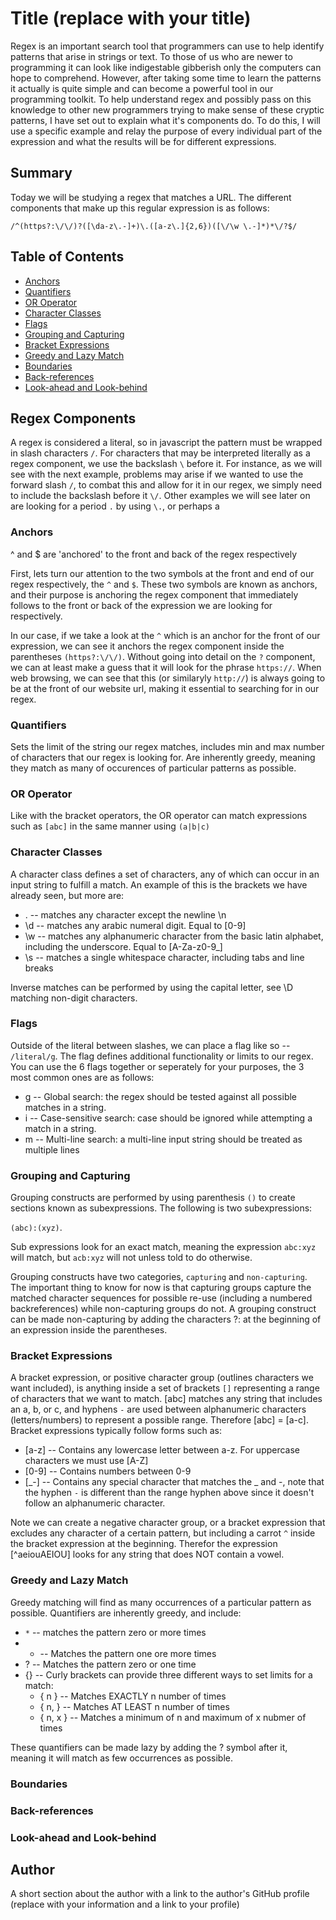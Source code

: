 # Title (replace with your title)

Regex is an important search tool that programmers can use to help identify patterns that arise in strings or text. To those of us who are newer to programming it can look like indigestable gibberish only the computers can hope to comprehend. However, after taking some time to learn the patterns it actually is quite simple and can become a powerful tool in our programming toolkit. To help understand regex and possibly pass on this knowledge to other new programmers trying to make sense of these cryptic patterns, I have set out to explain what it's components do. To do this, I will use a specific example and relay the purpose of every individual part of the expression and what the results will be for different expressions. 

## Summary

Today we will be studying a regex that matches a URL. The different components that make up this regular expression is as follows:

`/^(https?:\/\/)?([\da-z\.-]+)\.([a-z\.]{2,6})([\/\w \.-]*)*\/?$/`

## Table of Contents

- [Anchors](#anchors)
- [Quantifiers](#quantifiers)
- [OR Operator](#or-operator)
- [Character Classes](#character-classes)
- [Flags](#flags)
- [Grouping and Capturing](#grouping-and-capturing)
- [Bracket Expressions](#bracket-expressions)
- [Greedy and Lazy Match](#greedy-and-lazy-match)
- [Boundaries](#boundaries)
- [Back-references](#back-references)
- [Look-ahead and Look-behind](#look-ahead-and-look-behind)

## Regex Components

A regex is considered a literal, so in javascript the pattern must be wrapped in slash characters `/`. For characters that may be interpreted literally as a regex component, we use the backslash `\` before it. For instance, as we will see with the next example, problems may arise if we wanted to use the forward slash `/`, to combat this and allow for it in our regex, we simply need to include the backslash before it `\/`. Other examples we will see later on are looking for a period `.` by using `\.`, or perhaps a 

### Anchors

^ and $ are 'anchored' to the front and back of the regex respectively

First, lets turn our attention to the two symbols at the front and end of our regex respectively, the `^` and `$`. These two symbols are known as anchors, and their purpose is anchoring the regex component that immediately follows to the front or back of the expression we are looking for respectively. 

In our case, if we take a look at the `^` which is an anchor for the front of our expression, we can see it anchors the regex component inside the parentheses `(https?:\/\/)`. Without going into detail on the `?` component, we can at least make a guess that it will look for the phrase `https://`. When web browsing, we can see that this (or similaryly `http://`) is always going to be at the front of our website url, making it essential to searching for in our regex. 

### Quantifiers

Sets the limit of the string our regex matches, includes min and max number of characters that our regex is looking for.
Are inherently greedy, meaning they match as many of occurences of particular patterns as possible.

### OR Operator

Like with the bracket operators, the OR operator can match expressions such as `[abc]` in the same manner using `(a|b|c)`

### Character Classes

A character class defines a set of characters, any of which can occur in an input string to fulfill a match. An example of this is the brackets we have already seen, but more are:

* . -- matches any character except the newline \n
* \d -- matches any arabic numeral digit. Equal to [0-9]
* \w -- matches any alphanumeric character from the basic latin alphabet, including the underscore. Equal to [A-Za-z0-9_]
* \s -- matches a single whitespace character, including tabs and line breaks

Inverse matches can be performed by using the capital letter, see \D matching non-digit characters.

### Flags

Outside of the literal between slashes, we can place a flag like so -- `/literal/g`. The flag defines additional functionality or limits to our regex. You can use the 6 flags together or seperately for your purposes, the 3 most common ones are as follows: 

* g -- Global search: the regex should be tested against all possible matches in a string.
* i -- Case-sensitive search: case should be ignored while attempting a match in a string.
* m -- Multi-line search: a multi-line input string should be treated as multiple lines

### Grouping and Capturing

Grouping constructs are performed by using parenthesis `()` to create sections known as subexpressions. The following is two subexpressions: 

`(abc):(xyz)`. 

Sub expressions look for an exact match, meaning the expression `abc:xyz` will match, but `acb:xyz` will not unless told to do otherwise.

Grouping constructs have two categories, `capturing` and `non-capturing`. The important thing to know for now is that capturing groups capture the matched character sequences for possible re-use (including a numbered backreferences) while non-capturing groups do not. A grouping construct can be made non-capturing by adding the characters ?: at the beginning of an expression inside the parentheses. 

### Bracket Expressions

A bracket expression, or positive character group (outlines characters we want included), is anything inside a set of brackets `[]` representing a range of characters that we want to match. [abc] matches any string that includes an a, b, or c, and hyphens `-` are used between alphanumeric characters (letters/numbers) to represent a possible range. Therefore [abc] = [a-c]. Bracket expressions typically follow forms such as:

* [a-z] -- Contains any lowercase letter between a-z. For uppercase characters we must use [A-Z]
* [0-9] -- Contains numbers between 0-9
* [_-] -- Contains any special character that matches the _ and -, note that the hyphen `-` is different than the range hyphen above since it doesn't follow an alphanumeric character. 

Note we can create a negative character group, or a bracket expression that excludes any character of a certain pattern, but including a carrot `^` inside the bracket expression at the beginning. Therefor the expression [^aeiouAEIOU] looks for any string that does NOT contain a vowel.

### Greedy and Lazy Match

Greedy matching will find as many occurrences of a particular pattern as possible. Quantifiers are inherently greedy, and include:

* `*` -- matches the pattern zero or more times
* + -- Matches the pattern one ore more times
* ? -- Matches the pattern zero or one time
* {} -- Curly brackets can provide three different ways to set limits for a match:
    - { n } -- Matches EXACTLY n number of times
    - { n, } -- Matches AT LEAST n number of times
    - { n, x } -- Matches a minimum of n and maximum of x nubmer of times

These quantifiers can be made lazy by adding the ? symbol after it, meaning it will match as few occurrences as possible.

### Boundaries

### Back-references

### Look-ahead and Look-behind

## Author

A short section about the author with a link to the author's GitHub profile (replace with your information and a link to your profile)
